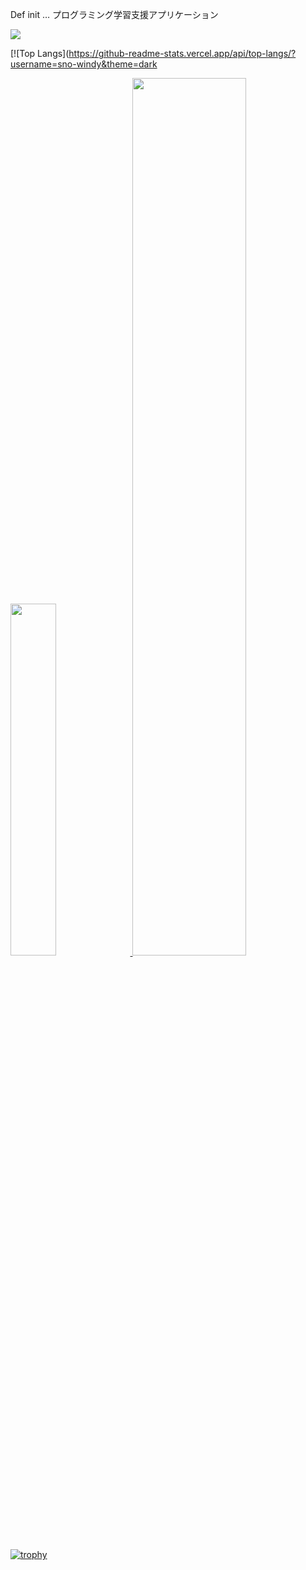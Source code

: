 Def init … プログラミング学習支援アプリケーション

<!--
![github-contribution-grid-snake](https://github.com/SOTA-HIGAKI/SOTA-HIGAKI/blob/github-contribution-grid-snake/github-contribution-grid-snake.svg)
-->

<!--
![github-contribution-grid-snake](https://cdn.jsdelivr.net/gh/SOTA-HIGAKI/SOTA-HIGAKI@github-contribution-grid-snake/github-contribution-grid-snake.svg)
-->

<!--
**sno-windy/sno-windy** is a ✨ _special_ ✨ repository because its `README.md` (this file) appears on your GitHub profile.
Here are some ideas to get you started:
- 🔭 I’m currently working on ...
- 🌱 I’m currently learning ...
- 👯 I’m looking to collaborate on ...
- 🤔 I’m looking for help with ...
- 💬 Ask me about ...
- 📫 How to reach me: ...
- 😄 Pronouns: ...
- ⚡ Fun fact: ...
-->
![](https://komarev.com/ghpvc/?username=sno-windy&color=brightgreen&style=for-the-badge)

[![Top Langs](https://github-readme-stats.vercel.app/api/top-langs/?username=sno-windy&theme=dark

<a href="https://github.com/sno-windy">
  <image width='38%' src="https://github-readme-stats.vercel.app/api?username=sno-windy&show_icons=true&include_all_commits=false&hide_border=true&hide=contribs&theme=vue" />
</a>

<a href="https://github.com/sno-windy">
  <image width='60%' src="https://cdn.jsdelivr.net/gh/mozillazg/mozillazg@github-contribution-grid-snake/github-contribution-grid-snake.svg" />
</a>

[![trophy](https://github-profile-trophy.vercel.app/?username=sno-windy&theme=onedark&column=7)](https://github.com/ryo-ma/github-profile-trophy)

